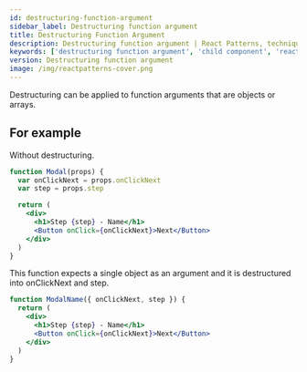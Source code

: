 ```yaml
---
id: destructuring-function-argument
sidebar_label: Destructuring function argument
title: Destructuring Function Argument
description: Destructuring function argument | React Patterns, techniques, tips and tricks in development for Ract developer.
keywords: ['destructuring function argument', 'child component', 'reactpatterns', 'react patterns', 'reactjspatterns', 'reactjs patterns', 'react', 'reactjs', 'react techniques', 'react tips and tricks']
version: Destructuring function argument
image: /img/reactpatterns-cover.png
---
```


Destructuring can be applied to function arguments that are objects or arrays.

## For example

Without destructuring.

```jsx
function Modal(props) {
  var onClickNext = props.onClickNext
  var step = props.step

  return (
    <div>
      <h1>Step {step} - Name</h1>
      <Button onClick={onClickNext}>Next</Button>
    </div>
  )
}
```

This function expects a single object as an argument and it is destructured into onClickNext and step.

```jsx
function ModalName({ onClickNext, step }) {
  return (
    <div>
      <h1>Step {step} - Name</h1>
      <Button onClick={onClickNext}>Next</Button>
    </div>
  )
}
```
